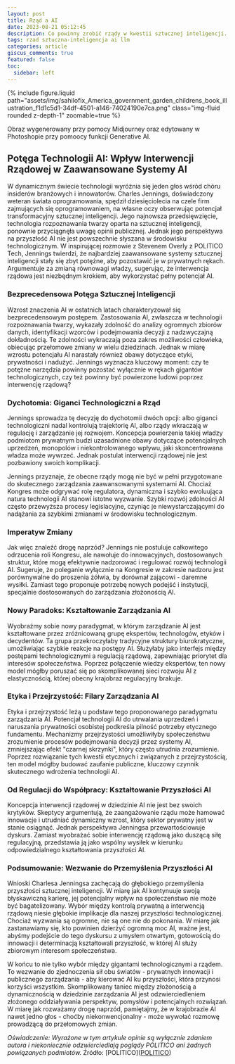 ```yaml
---
layout: post
title: Rząd a AI 
date: 2023-08-21 05:12:45
description: Co powinny zrobić rządy w kwestii sztucznej inteligencji.
tags: rzad sztuczna-inteligencja ai llm 
categories: article
giscus_comments: true
featured: false
toc:
  sidebar: left
---
```


{% include figure.liquid path="assets/img/sahilofix_America_government_garden_childrens_book_illustration_f1d1c5d1-34df-4501-a146-74024190e7ca.png" class="img-fluid rounded z-depth-1" zoomable=true %}
<div class="caption">
    Obraz wygenerowany przy pomocy Midjourney oraz edytowany w Photoshopie przy pomoocy funkcji Generative AI.
</div>

## **Potęga Technologii AI: Wpływ Interwencji Rządowej w Zaawansowane Systemy AI**

W dynamicznym świecie technologii wyróżnia się jeden głos wśród chóru insiderów branżowych i innowatorów. Charles Jennings, doświadczony weteran świata oprogramowania, spędził dziesięciolecia na czele firm zajmujących się oprogramowaniem, na własne oczy obserwując potencjał transformacyjny sztucznej inteligencji. Jego najnowsza przedsięwzięcie, technologia rozpoznawania twarzy oparta na sztucznej inteligencji, ponownie przyciągnęła uwagę opinii publicznej. Jednak jego perspektywa na przyszłość AI nie jest powszechnie słyszana w środowisku technologicznym. W inspirującej rozmowie z Stevenem Overly z POLITICO Tech, Jennings twierdzi, że najbardziej zaawansowane systemy sztucznej inteligencji stały się zbyt potężne, aby pozostawić je w prywatnych rękach. Argumentuje za zmianą równowagi władzy, sugerując, że interwencja rządowa jest niezbędnym krokiem, aby wykorzystać pełny potencjał AI.

### **Bezprecedensowa Potęga Sztucznej Inteligencji**

Wzrost znaczenia AI w ostatnich latach charakteryzował się bezprecedensowym postępem. Zastosowania AI, zwłaszcza w technologii rozpoznawania twarzy, wykazały zdolność do analizy ogromnych zbiorów danych, identyfikacji wzorców i podejmowania decyzji z nadzwyczajną dokładnością. Te zdolności wykraczają poza zakres możliwości człowieka, obiecując przełomowe zmiany w wielu dziedzinach. Jednak w miarę wzrostu potencjału AI narastały również obawy dotyczące etyki, prywatności i nadużyć. Jennings wyznacza kluczowy moment: czy te potężne narzędzia powinny pozostać wyłącznie w rękach gigantów technologicznych, czy też powinny być powierzone ludowi poprzez interwencję rządową?

### **Dychotomia: Giganci Technologiczni a Rząd**

Jennings sprowadza tę decyzję do dychotomii dwóch opcji: albo giganci technologiczni nadal kontrolują trajektorię AI, albo rządy wkraczają w regulację i zarządzanie jej rozwojem. Koncepcja powierzenia takiej władzy podmiotom prywatnym budzi uzasadnione obawy dotyczące potencjalnych uprzedzeń, monopolów i niekontrolowanego wpływu, jaki skoncentrowana władza może wywrzeć. Jednak postulat interwencji rządowej nie jest pozbawiony swoich komplikacji.

Jennings przyznaje, że obecne rządy mogą nie być w pełni przygotowane do skutecznego zarządzania zaawansowanymi systemami AI. Chociaż Kongres może odgrywać rolę regulatora, dynamiczna i szybko ewoluująca natura technologii AI stanowi istotne wyzwanie. Szybki rozwój zdolności AI często przewyższa procesy legislacyjne, czyniąc je niewystarczającymi do nadążania za szybkimi zmianami w środowisku technologicznym.

### **Imperatyw Zmiany**

Jak więc znaleźć drogę naprzód? Jennings nie postuluje całkowitego odrzucenia roli Kongresu, ale nawołuje do innowacyjnych, dostosowanych struktur, które mogą efektywnie nadzorować i regulować rozwój technologii AI. Sugeruje, że poleganie wyłącznie na Kongresie w zakresie nadzoru jest porównywalne do proszenia żółwia, by dorównał zającowi - daremne wysiłki. Zamiast tego proponuje potrzebę nowych podejść i instytucji, specjalnie dostosowanych do zarządzania złożonością AI.

### **Nowy Paradoks: Kształtowanie Zarządzania AI**

Wyobraźmy sobie nowy paradygmat, w którym zarządzanie AI jest kształtowane przez zróżnicowaną grupę ekspertów, technologów, etyków i decydentów. Ta grupa przekroczyłaby tradycyjne struktury biurokratyczne, umożliwiając szybkie reakcje na postępy AI. Służyłaby jako interfejs między postępami technologicznymi a regulacją rządową, zapewniając priorytet dla interesów społeczeństwa. Poprzez połączenie wiedzy ekspertów, ten nowy model mógłby poruszać się po skomplikowanej sieci rozwoju AI z elastycznością, której obecny krajobraz regulacyjny brakuje.

### **Etyka i Przejrzystość: Filary Zarządzania AI**

Etyka i przejrzystość leżą u podstaw tego proponowanego paradygmatu zarządzania AI. Potencjał technologii AI do utrwalania uprzedzeń i naruszania prywatności osobistej podkreśla pilność potrzeby etycznego fundamentu. Mechanizmy przejrzystości umożliwiłyby społeczeństwu zrozumienie procesów podejmowania decyzji przez systemy AI, zmniejszając efekt "czarnej skrzynki", który często utrudnia zrozumienie. Poprzez rozwiązanie tych kwestii etycznych i związanych z przejrzystością, ten model mógłby budować zaufanie publiczne, kluczowy czynnik skutecznego wdrożenia technologii AI.

### **Od Regulacji do Współpracy: Kształtowanie Przyszłości AI**

Koncepcja interwencji rządowej w dziedzinie AI nie jest bez swoich krytyków. Skeptycy argumentują, że zaangażowanie rządu może hamować innowacje i utrudniać dynamiczny wzrost, który sektor prywatny jest w stanie osiągnąć. Jednak perspektywa Jenningsa przewartościowuje dyskurs. Zamiast wyobrażać sobie interwencję rządową jako duszącą siłę regulacyjną, przedstawia ją jako wspólny wysiłek w kierunku odpowiedzialnego kształtowania przyszłości AI.

### **Podsumowanie: Wezwanie do Przemyślenia Przyszłości AI**

Wnioski Charlesa Jenningsa zachęcają do głębokiego przemyślenia przyszłości sztucznej inteligencji. W miarę jak AI kontynuuje swoją błyskawiczną karierę, jej potencjalny wpływ na społeczeństwo nie może być bagatelizowany. Wybór między kontrolą prywatną a interwencją rządową niesie głębokie implikacje dla naszej przyszłości technologicznej. Chociaż wyzwania są ogromne, nie są one nie do pokonania. W miarę jak zastanawiamy się, kto powinien dzierżyć ogromną moc AI, ważne jest, abyśmy podejście do tego dyskursu z umysłem otwartym, gotowością do innowacji i determinacją kształtowali przyszłość, w której AI służy zbiorowym interesom społeczeństwa.

W końcu to nie tylko wybór między gigantami technologicznymi a rządem. To wezwanie do zjednoczenia sił obu światów - prywatnych innowacji i publicznego zarządzania - aby kierować AI ku przyszłości, która przynosi korzyści wszystkim. Skomplikowany taniec między złożonością a dynamicznością w dziedzinie zarządzania AI jest odzwierciedleniem złożonego oddziaływania perspektyw, pomysłów i potencjalnych rozwiązań. W miarę jak rozważamy drogę naprzód, pamiętajmy, że w krajobrazie AI nawet jedno głos - choćby niekonwencjonalny - może wywołać rozmowę prowadzącą do przełomowych zmian.

*Oświadczenie: Wyrażone w tym artykule opinie są wyłącznie zdaniem autora i niekoniecznie odzwierciedlają poglądy POLITICO ani żadnych powiązanych podmiotów.*
Źródło: [POLITICO](<a href="https://politico-tech.simplecast.com/episodes/one-techs-bold-idea-ai-is-the-new-atomic-energy-nationalize-it">POLITICO</a>)